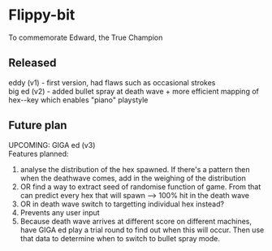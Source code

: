 # Flippy-bit

To commemorate Edward, the True Champion

## Released

eddy (v1) - first version, had flaws such as occasional strokes  
big ed (v2) - added bullet spray at death wave + more efficient mapping of hex--key which enables "piano" playstyle

## Future plan

UPCOMING: GIGA ed (v3)  
Features planned:

1. analyse the distribution of the hex spawned. If there's a pattern then when the deathwave comes, add in the weighing of the distribution
2. OR find a way to extract seed of randomise function of game. From that can predict every hex that will spawn --> 100% hit in the death wave
3. OR in death wave switch to targetting individual hex instead?
4. Prevents any user input
5. Because death wave arrives at different score on different machines, have GIGA ed play a trial round to find out when this will occur. 
Then use that data to determine when to switch to bullet spray mode.
